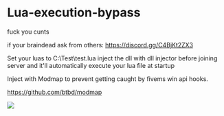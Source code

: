 # Lua-execution-bypass
fuck you cunts

if your braindead ask from others:
https://discord.gg/C4BjKt2ZX3

Set your luas to C:\Test\test.lua inject the dll with dll injector before joining server and it'll automatically execute your lua file at startup

Inject with Modmap to prevent getting caught by fivems win api hooks.

https://github.com/btbd/modmap

![](https://i.imgur.com/0a73xRP.png)
